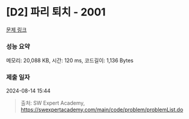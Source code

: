 # [D2] 파리 퇴치 - 2001 

[문제 링크](https://swexpertacademy.com/main/code/problem/problemDetail.do?contestProbId=AV5PzOCKAigDFAUq) 

### 성능 요약

메모리: 20,088 KB, 시간: 120 ms, 코드길이: 1,136 Bytes

### 제출 일자

2024-08-14 15:44



> 출처: SW Expert Academy, https://swexpertacademy.com/main/code/problem/problemList.do